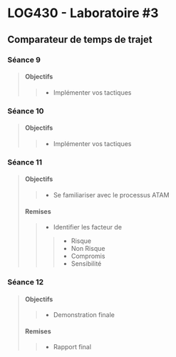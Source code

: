# LOG430 - Laboratoire #3
## Comparateur de temps de trajet

  
### Séance 9
>#### Objectifs
>>- Implémenter vos tactiques
### Séance 10
>#### Objectifs
>>- Implémenter vos tactiques

### Séance 11
> #### Objectifs
>>- Se familiariser avec le processus ATAM
>#### Remises
>>- Identifier les facteur de 
  >>>- Risque
  >>>- Non Risque
  >>>- Compromis
  >>>- Sensibilité
### Séance 12
>#### Objectifs
>>- Demonstration finale
>#### Remises
>>- Rapport final

